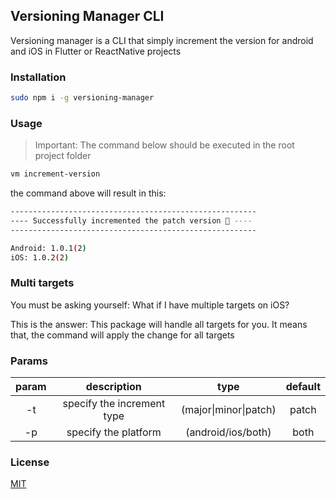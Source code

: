 ## Versioning Manager CLI

Versioning manager is a CLI that simply increment the version for android and iOS in Flutter or ReactNative projects

### Installation

```bash
sudo npm i -g versioning-manager
```

### Usage

> Important: The command below should be executed in the root project folder

```bash
vm increment-version
```

the command above will result in this:

```bash
-------------------------------------------------------
---- Successfully incremented the patch version 🎉 ----
-------------------------------------------------------

Android: 1.0.1(2)
iOS: 1.0.2(2)
```

### Multi targets

You must be asking yourself:
What if I have multiple targets on iOS?

This is the answer:
This package will handle all targets for you. It means that, the command will apply the change for all targets

### Params

| param |        description         |         type          | default |
| :---: | :------------------------: | :-------------------: | :-----: |
|  -t   | specify the increment type | (major\|minor\|patch) |  patch  |
|  -p   |    specify the platform    | (android\/ios\/both)  |  both   |

### License

[MIT](https://choosealicense.com/licenses/mit/)

